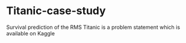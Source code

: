 # Titanic-case-study
Survival prediction of the RMS Titanic is a problem statement which is available on Kaggle

